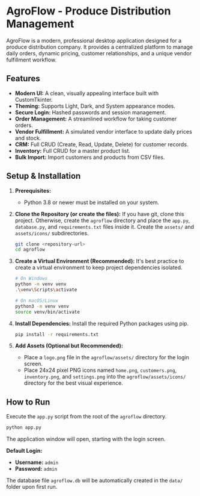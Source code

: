 # AgroFlow - Produce Distribution Management

AgroFlow is a modern, professional desktop application designed for a produce distribution company. It provides a centralized platform to manage daily orders, dynamic pricing, customer relationships, and a unique vendor fulfillment workflow.

## Features

*   **Modern UI:** A clean, visually appealing interface built with CustomTkinter.
*   **Theming:** Supports Light, Dark, and System appearance modes.
*   **Secure Login:** Hashed passwords and session management.
*   **Order Management:** A streamlined workflow for taking customer orders.
*   **Vendor Fulfillment:** A simulated vendor interface to update daily prices and stock.
*   **CRM:** Full CRUD (Create, Read, Update, Delete) for customer records.
*   **Inventory:** Full CRUD for a master product list.
*   **Bulk Import:** Import customers and products from CSV files.

## Setup & Installation

1.  **Prerequisites:**
    *   Python 3.8 or newer must be installed on your system.

2.  **Clone the Repository (or create the files):**
    If you have git, clone this project. Otherwise, create the `agroflow` directory and place the `app.py`, `database.py`, and `requirements.txt` files inside it. Create the `assets/` and `assets/icons/` subdirectories.

    ```bash
    git clone <repository-url>
    cd agroflow
    ```

3.  **Create a Virtual Environment (Recommended):**
    It's best practice to create a virtual environment to keep project dependencies isolated.

    ```bash
    # On Windows
    python -m venv venv
    .\venv\Scripts\activate

    # On macOS/Linux
    python3 -m venv venv
    source venv/bin/activate
    ```

4.  **Install Dependencies:**
    Install the required Python packages using pip.

    ```bash
    pip install -r requirements.txt
    ```

5.  **Add Assets (Optional but Recommended):**
    *   Place a `logo.png` file in the `agroflow/assets/` directory for the login screen.
    *   Place 24x24 pixel PNG icons named `home.png`, `customers.png`, `inventory.png`, and `settings.png` into the `agroflow/assets/icons/` directory for the best visual experience.

## How to Run

Execute the `app.py` script from the root of the `agroflow` directory.

```bash
python app.py
```

The application window will open, starting with the login screen.

**Default Login:**
*   **Username:** `admin`
*   **Password:** `admin`

The database file `agroflow.db` will be automatically created in the `data/` folder upon first run.